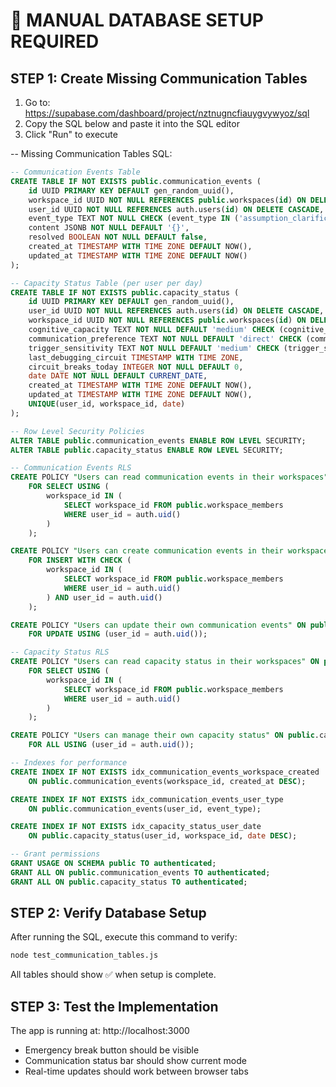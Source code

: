 🚨 MANUAL DATABASE SETUP REQUIRED
=====================================

STEP 1: Create Missing Communication Tables
-------------------------------------------
1. Go to: https://supabase.com/dashboard/project/nztnugncfiauygvywyoz/sql
2. Copy the SQL below and paste it into the SQL editor
3. Click "Run" to execute

-- Missing Communication Tables SQL:
```sql
-- Communication Events Table
CREATE TABLE IF NOT EXISTS public.communication_events (
    id UUID PRIMARY KEY DEFAULT gen_random_uuid(),
    workspace_id UUID NOT NULL REFERENCES public.workspaces(id) ON DELETE CASCADE,
    user_id UUID NOT NULL REFERENCES auth.users(id) ON DELETE CASCADE,
    event_type TEXT NOT NULL CHECK (event_type IN ('assumption_clarification', 'emergency_break', 'timeout_request', 'mediated_discussion')),
    content JSONB NOT NULL DEFAULT '{}',
    resolved BOOLEAN NOT NULL DEFAULT false,
    created_at TIMESTAMP WITH TIME ZONE DEFAULT NOW(),
    updated_at TIMESTAMP WITH TIME ZONE DEFAULT NOW()
);

-- Capacity Status Table (per user per day)
CREATE TABLE IF NOT EXISTS public.capacity_status (
    id UUID PRIMARY KEY DEFAULT gen_random_uuid(),
    user_id UUID NOT NULL REFERENCES auth.users(id) ON DELETE CASCADE,
    workspace_id UUID NOT NULL REFERENCES public.workspaces(id) ON DELETE CASCADE,
    cognitive_capacity TEXT NOT NULL DEFAULT 'medium' CHECK (cognitive_capacity IN ('high', 'medium', 'low', 'overloaded')),
    communication_preference TEXT NOT NULL DEFAULT 'direct' CHECK (communication_preference IN ('direct', 'gentle', 'minimal')),
    trigger_sensitivity TEXT NOT NULL DEFAULT 'medium' CHECK (trigger_sensitivity IN ('low', 'medium', 'high')),
    last_debugging_circuit TIMESTAMP WITH TIME ZONE,
    circuit_breaks_today INTEGER NOT NULL DEFAULT 0,
    date DATE NOT NULL DEFAULT CURRENT_DATE,
    created_at TIMESTAMP WITH TIME ZONE DEFAULT NOW(),
    updated_at TIMESTAMP WITH TIME ZONE DEFAULT NOW(),
    UNIQUE(user_id, workspace_id, date)
);

-- Row Level Security Policies
ALTER TABLE public.communication_events ENABLE ROW LEVEL SECURITY;
ALTER TABLE public.capacity_status ENABLE ROW LEVEL SECURITY;

-- Communication Events RLS
CREATE POLICY "Users can read communication events in their workspaces" ON public.communication_events
    FOR SELECT USING (
        workspace_id IN (
            SELECT workspace_id FROM public.workspace_members 
            WHERE user_id = auth.uid()
        )
    );

CREATE POLICY "Users can create communication events in their workspaces" ON public.communication_events
    FOR INSERT WITH CHECK (
        workspace_id IN (
            SELECT workspace_id FROM public.workspace_members 
            WHERE user_id = auth.uid()
        ) AND user_id = auth.uid()
    );

CREATE POLICY "Users can update their own communication events" ON public.communication_events
    FOR UPDATE USING (user_id = auth.uid());

-- Capacity Status RLS
CREATE POLICY "Users can read capacity status in their workspaces" ON public.capacity_status
    FOR SELECT USING (
        workspace_id IN (
            SELECT workspace_id FROM public.workspace_members 
            WHERE user_id = auth.uid()
        )
    );

CREATE POLICY "Users can manage their own capacity status" ON public.capacity_status
    FOR ALL USING (user_id = auth.uid());

-- Indexes for performance
CREATE INDEX IF NOT EXISTS idx_communication_events_workspace_created 
    ON public.communication_events(workspace_id, created_at DESC);

CREATE INDEX IF NOT EXISTS idx_communication_events_user_type 
    ON public.communication_events(user_id, event_type);

CREATE INDEX IF NOT EXISTS idx_capacity_status_user_date 
    ON public.capacity_status(user_id, workspace_id, date DESC);

-- Grant permissions
GRANT USAGE ON SCHEMA public TO authenticated;
GRANT ALL ON public.communication_events TO authenticated;
GRANT ALL ON public.capacity_status TO authenticated;
```

STEP 2: Verify Database Setup
-----------------------------
After running the SQL, execute this command to verify:
```bash
node test_communication_tables.js
```

All tables should show ✅ when setup is complete.

STEP 3: Test the Implementation
-------------------------------
The app is running at: http://localhost:3000
- Emergency break button should be visible
- Communication status bar should show current mode
- Real-time updates should work between browser tabs
